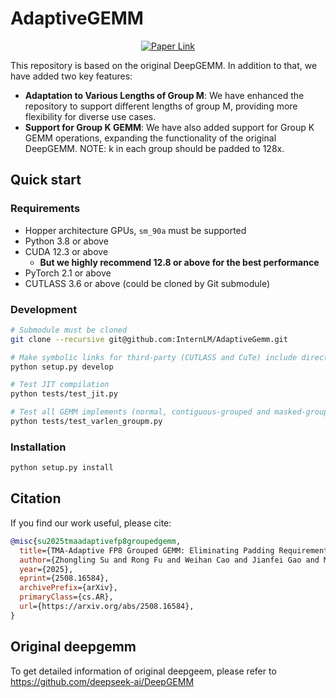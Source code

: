 # AdaptiveGEMM
<p align="center">
  <a href="https://arxiv.org/abs/2508.16584" target="_blank">
    <img src="https://img.shields.io/badge/Paper-ArXiv%3A2508.16584-blue?logo=arxiv" alt="Paper Link" />
  </a>
</p>
This repository is based on the original DeepGEMM. In addition to that, we have added two key features:

* **Adaptation to Various Lengths of Group M**: We have enhanced the repository to support different lengths of group M, providing more flexibility for diverse use cases.
* **Support for Group K GEMM**: We have also added support for Group K GEMM operations, expanding the functionality of the original DeepGEMM. NOTE: k in each group should be padded to 128x.

## Quick start

### Requirements

- Hopper architecture GPUs, `sm_90a` must be supported
- Python 3.8 or above
- CUDA 12.3 or above
  - **But we highly recommend 12.8 or above for the best performance**
- PyTorch 2.1 or above
- CUTLASS 3.6 or above (could be cloned by Git submodule)

### Development

```bash
# Submodule must be cloned
git clone --recursive git@github.com:InternLM/AdaptiveGemm.git

# Make symbolic links for third-party (CUTLASS and CuTe) include directories
python setup.py develop

# Test JIT compilation
python tests/test_jit.py

# Test all GEMM implements (normal, contiguous-grouped and masked-grouped)
python tests/test_varlen_groupm.py
```

### Installation

```bash
python setup.py install
```

## Citation

If you find our work useful, please cite:

```bibtex
@misc{su2025tmaadaptivefp8groupedgemm,
  title={TMA-Adaptive FP8 Grouped GEMM: Eliminating Padding Requirements in Low-Precision Training and Inference on Hopper}, 
  author={Zhongling Su and Rong Fu and Weihan Cao and Jianfei Gao and Minxi Jin and Zhilin Pei and Hui Wang},
  year={2025},
  eprint={2508.16584},
  archivePrefix={arXiv},
  primaryClass={cs.AR},
  url={https://arxiv.org/abs/2508.16584}, 
}
```
## Original deepgemm
To get detailed information of original deepgeem, please refer to https://github.com/deepseek-ai/DeepGEMM